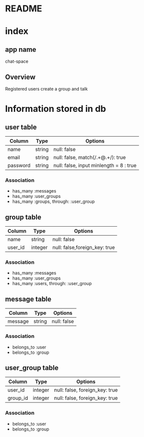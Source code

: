 # README

# index
## app name
chat-space

## Overview
Registered users create a group and talk


# Information stored in db
## user table
|Column|Type|Options|
|------|----|-------|
|name|string|null: false|
|email|string|null: false, match(/.+@.+/): true|
|password|string|null: false, input minlength = 8 : true|
### Association
- has_many :messages
- has_many :user_groups
- has_many :groups,  through:  :user_group

## group table
|Column|Type|Options|
|------|----|-------|
|name|string|null: false|
|user_id|integer|null: false,foreign_key: true|
### Association
- has_many :messages
- has_many :user_groups
- has_many :users,  through:  :user_group

## message table
|Column|Type|Options|
|------|----|-------|
|message|string|null: false|
### Association
- belongs_to :user
- belongs_to :group

## user_group table
|Column|Type|Options|
|------|----|-------|
|user_id|integer|null: false, foreign_key: true|
|group_id|integer|null: false, foreign_key: true|
### Association
- belongs_to :user
- belongs_to :group